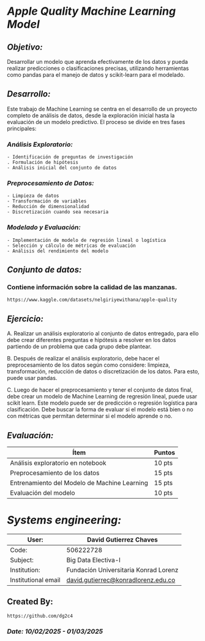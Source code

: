 # *Apple Quality Machine Learning Model*

## *Objetivo:* 
Desarrollar un modelo que aprenda efectivamente de los datos y pueda realizar predicciones o clasificaciones precisas, utilizando herramientas como pandas para el manejo de datos y scikit-learn para el modelado.

## *Desarrollo:*
Este trabajo de Machine Learning se centra en el desarrollo de un proyecto completo de análisis de datos, desde la exploración inicial hasta la evaluación de un modelo predictivo. El proceso se divide en tres fases principales:

### *Análisis Exploratorio:*
    - Identificación de preguntas de investigación
    . Formulación de hipótesis
    - Análisis inicial del conjunto de datos

### *Preprocesamiento de Datos:*
    - Limpieza de datos
    - Transformación de variables
    - Reducción de dimensionalidad
    - Discretización cuando sea necesaria

### *Modelado y Evaluación:*
    - Implementación de modelo de regresión lineal o logística
    - Selección y cálculo de métricas de evaluación
    - Análisis del rendimiento del modelo

## *Conjunto de datos:* 
### Contiene información sobre la calidad de las manzanas.
    https://www.kaggle.com/datasets/nelgiriyewithana/apple-quality 

## *Ejercicio:* 
A. Realizar un análisis exploratorio al conjunto de datos entregado, para ello debe crear diferentes preguntas e hipótesis a resolver en los datos partiendo de un problema que cada grupo debe plantear.  

B. Después de realizar el análisis exploratorio, debe hacer el preprocesamiento de los datos según como considere: limpieza, transformación, reducción de datos o discretización de los datos. Para esto, puede usar pandas. 

C. Luego de hacer el preprocesamiento y tener el conjunto de datos final, debe crear un modelo de Machine Learning de regresión lineal, puede usar scikit learn. Este modelo puede ser de predicción o regresión logística para clasificación. Debe buscar la forma de evaluar si el modelo está bien o no con métricas que permitan determinar si el modelo aprende o no.  


## *Evaluación:*
| Ítem | Puntos |
|------|--------|
| Análisis exploratorio en notebook | 10 pts |
| Preprocesamiento de los datos | 15 pts |
| Entrenamiento del Modelo de Machine Learning | 15 pts |
| Evaluación del modelo | 10 pts |


# *Systems engineering:*
| User: | David Gutierrez Chaves |
|------|--------|
| Code: | 506222728 |
| Subject: | Big Data Electiva-I |
| Institution: | Fundación Universitaria Konrad Lorenz |
| Institutional email | david.gutierrec@konradlorenz.edu.co |
  

## Created By:
    https://github.com/dg2c4

### *Date: 10/02/2025 - 01/03/2025*
